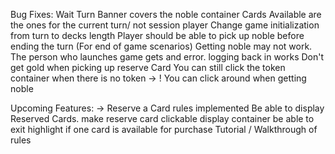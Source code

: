Bug Fixes: 
Wait Turn Banner covers the noble container
Cards Available are the ones for the current turn/ not session player
Change game initialization from turn to decks length
Player should be able to pick up noble before ending the turn (For end of game scenarios)
Getting noble may not work. 
The person who launches game gets and error. logging back in works
Don't get gold when picking up reserve Card 
You can still click the token container when there is no token
->
! You can click around when getting noble 

Upcoming Features: 
->
Reserve a Card rules implemented Be able to display Reserved Cards. 
    make reserve card clickable
    display container
    be able to exit
    highlight if one card is available for purchase
Tutorial / Walkthrough of rules